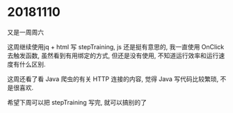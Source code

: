 # 20181110

又是一周周六

这周继续使用jq + html 写 stepTraining, js 还是挺有意思的, 我一直使用 OnClick 去触发函数, 虽然看到有用绑定的方式, 但还是没有使用, 不知道运行效率和运行速度有什么区别.

这周还看了看 Java 爬虫的有关 HTTP 连接的内容, 觉得 Java 写代码比较繁琐, 不是很喜欢.

希望下周可以把 stepTraining 写完, 就可以搞别的了

